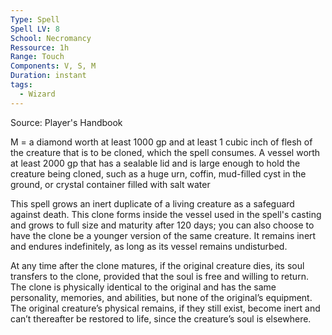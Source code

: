 ```yaml
---
Type: Spell
Spell LV: 8
School: Necromancy
Ressource: 1h
Range: Touch
Components: V, S, M
Duration: instant
tags:
  - Wizard
---
```

Source: Player's Handbook

M = a diamond worth at least 1000 gp and at least 1 cubic inch of flesh of the creature that is to be cloned, which the spell consumes. A vessel worth at least 2000 gp that has a sealable lid and is large enough to hold the creature being cloned, such as a huge urn, coffin, mud-filled cyst in the ground, or crystal container filled with salt water

This spell grows an inert duplicate of a living creature as a safeguard against death. This clone forms inside the vessel used in the spell's casting and grows to full size and maturity after 120 days; you can also choose to have the clone be a younger version of the same creature. It remains inert and endures indefinitely, as long as its vessel remains undisturbed.

At any time after the clone matures, if the original creature dies, its soul transfers to the clone, provided that the soul is free and willing to return. The clone is physically identical to the original and has the same personality, memories, and abilities, but none of the original’s equipment. The original creature’s physical remains, if they still exist, become inert and can’t thereafter be restored to life, since the creature’s soul is elsewhere.
